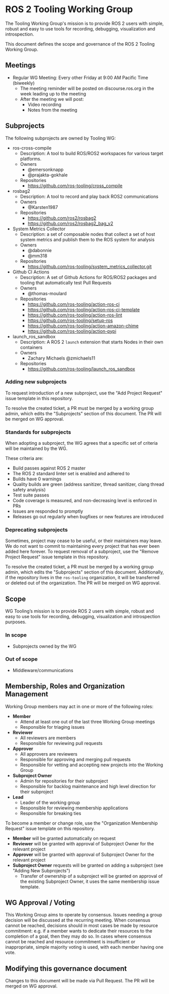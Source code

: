 # ROS 2 Tooling Working Group

The Tooling Working Group's mission is to provide ROS 2 users with simple, robust and easy to use tools for recording, debugging, visualization and introspection.

This document defines the scope and governance of the ROS 2 Tooling Working Group.


## Meetings

* Regular WG Meeting: Every other Friday at 9:00 AM Pacific Time (biweekly)
  * The meeting reminder will be posted on discourse.ros.org in the week leading up to the meeting
  * After the meeting we will post:
    * Video recording
    * Notes from the meeting


## Subprojects

The following subprojects are owned by Tooling WG:
* ros-cross-compile
  * Description: A tool to build ROS/ROS2 workspaces for various target platforms.
  * Owners
    * @emersonknapp
    * @prajakta-gokhale
  * Repositories
    * https://github.com/ros-tooling/cross_compile
* rosbag2
  * Description: A tool to record and play back ROS2 communications
  * Owners
    * @Karsten1987
  * Repositories
    * https://github.com/ros2/rosbag2
    * https://github.com/ros2/rosbag2_bag_v2
* System Metrics Collector
  * Description: a set of composable nodes that collect a set of host system metrics and publish them to the ROS system for analysis
  * Owners
    * @dabonnie
    * @mm318
  * Repositories
    * https://github.com/ros-tooling/system_metrics_collector.git
* Github CI Actions
  * Description: A set of Github Actions for ROS/ROS2 packages and tooling that automatically test Pull Requests
  * Owners
    * @thomas-moulard
  * Repositories
    * https://github.com/ros-tooling/action-ros-ci
    * https://github.com/ros-tooling/action-ros-ci-template
    * https://github.com/ros-tooling/action-ros-lint
    * https://github.com/ros-tooling/setup-ros
    * https://github.com/ros-tooling/action-amazon-chime
    * https://github.com/ros-tooling/action-pypi
* launch_ros_sandbox
  * Description: A ROS 2 `launch` extension that starts Nodes in their own containers
  * Owners
    * Zachary Michaels @zmichaels11
  * Repositories
    * https://github.com/ros-tooling/launch_ros_sandbox


### Adding new subprojects

To request introduction of a new subproject, use the "Add Project Request" issue template in this repository.

To resolve the created ticket, a PR must be merged by a working group admin, which edits the "Subprojects" section of this document.
The PR will be merged on WG approval.


### Standards for subprojects

When adopting a subproject, the WG agrees that a specific set of criteria will be maintained by the WG.

These criteria are:
* Build passes against ROS 2 master
* The ROS 2 standard linter set is enabled and adhered to
* Builds have 0 warnings
* Quality builds are green (address sanitizer, thread sanitizer, clang thread safety analysis)
* Test suite passes
* Code coverage is measured, and non-decreasing level is enforced in PRs
* Issues are responded to promptly
* Releases go out regularly when bugfixes or new features are introduced


### Deprecating subprojects

Sometimes, project may cease to be useful, or their maintainers may leave.
We do not want to commit to maintaining every project that has ever been added here forever.
To request removal of a subproject, use the "Remove Project Request" issue template in this repository.

To resolve the created ticket, a PR must be merged by a working group admin, which edits the "Subprojects" section of this document.
Additionally, if the repository lives in the `ros-tooling` organization, it will be transferred or deleted out of the organization.
The PR will be merged on WG approval.


## Scope

WG Tooling’s mission is to provide ROS 2 users with simple, robust and easy to use tools for recording, debugging, visualization and introspection purposes.


### In scope

* Subprojects owned by the WG


### Out of scope

* Middleware/communications


## Membership, Roles and Organization Management

Working Group members may act in one or more of the following roles:

* **Member**
  * Attend at least one out of the last three Working Group meetings
  * Responsible for triaging issues
* **Reviewer**
  * All reviewers are members
  * Responsible for reviewing pull requests
* **Approver**
  * All approvers are reviewers
  * Responsible for approving and merging pull requests
  * Responsible for vetting and accepting new projects into the Working Group
* **Subproject Owner**
  * Admin for repositories for their subproject
  * Responsible for backlog maintenance and high level direction for their subproject
* **Lead**
  * Leader of the working group
  * Responsible for reviewing membership applications
  * Responsible for breaking ties

To become a member or change role, use the "Organization Membership Request" issue template on this repository.
* **Member** will be granted automatically on request
* **Reviewer** will be granted with approval of Subproject Owner for the relevant project
* **Approver** will be granted with approval of Subproject Owner for the relevant project
* **Subproject Owner** requests will be granted on adding a subproject (see "Adding New Subprojects")
  * Transfer of ownership of a subproject will be granted on approval of the existing Subproject Owner, it uses the same membership issue template.


## WG Approval / Voting

This Working Group aims to operate by consensus.
Issues needing a group decision will be discussed at the recurring meeting.
When consensus cannot be reached, decisions should in most cases be made by resource commitment: e.g. if a member wants to dedicate their resources to the completion of a goal, then they may do so.
In cases where consensus cannot be reached and resource commitment is insufficient or inappropriate, simple majority voting is used, with each member having one vote.


## Modifying this governance document

Changes to this document will be made via Pull Request.
The PR will be merged on WG approval.
